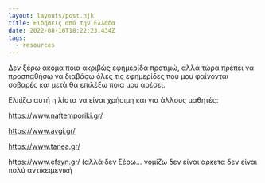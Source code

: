 ```yaml
---
layout: layouts/post.njk
title: Ειδήσεις από την Ελλάδα
date: 2022-08-16T18:22:23.434Z
tags:
  - resources
---
```

Δεν ξέρω ακόμα ποια ακριβώς εφημερίδα προτιμώ, αλλά τώρα πρέπει να προσπαθήσω να διαβάσω όλες τις εφημερίδες που μου φαίνονται σοβαρές και μετά θα επιλέξω ποια μου αρέσει.

Ελπίζω αυτή η λίστα να είναι χρήσιμη και για άλλους μαθητές:

https://www.naftemporiki.gr/

https://www.avgi.gr/

https://www.tanea.gr/

https://www.efsyn.gr/ (αλλά δεν ξέρω... νομίζω δεν είναι αρκετα δεν είναι πολύ αντικειμενική